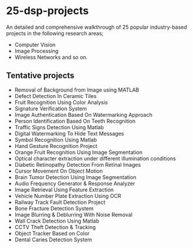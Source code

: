 # 25-dsp-projects
An detailed and comprehensive walkthrough of 25 popular industry-based projects in the following research areas;
- Computer Vision
- Image Processing
- Wireless Networks and so on.

## Tentative projects
- Removal of Background from Image using MATLAB
- Defect Detection In Ceramic Tiles
- Fruit Recognition Using Color Analysis
- Signature Verification System
- Image Authentication Based On Watermarking Approach
- Person Identification Based On Teeth Recognition
- Traffic Signs Detection Using Matlab
- Digital Watermarking To Hide Text Messages
- Symbol Recognition Using Matlab
- Hand Gesture Recognition Project
- Orange Fruit Recognition Using Image Segmentation
- Optical character extraction under different illumination conditions
- Diabetic Retinopathy Detection From Retinal Images
- Cursor Movement On Object Motion
- Brain Tumor Detection Using Image Segmentation
- Audio Frequency Generator & Response Analyzer
- Image Retrieval Using Feature Extraction
- Vehicle Number Plate Extraction Using OCR
- Railway Track Fault Detection Project
- Bone Fracture Detection System
- Image Blurring & Deblurring With Noise Removal
- Wall Crack Detection Using Matlab
- CCTV Theft Detection & Tracking
- Object Tracker Based on Color
- Dental Caries Detection System